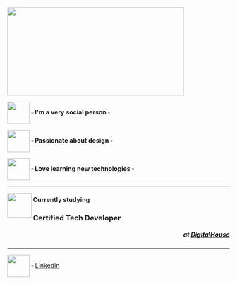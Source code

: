 <img src="https://github.com/Aye-Garcia/Aye_Garcia/blob/main/Hi%20there!%20i'm%20ayelen.png?raw=true" width="400" height="200" align="center">
<br>


<img src="https://cdn-icons-png.flaticon.com/512/2920/2920017.png" width="50" height="50" align="center"> <strong> ▫ I'm a very social person ▫</strong>
<br>

<img src="https://cdn-icons-png.flaticon.com/512/3749/3749872.png" width="50" height="50" align="center"> <strong> ▫ Passionate about design ▫</strong>

<img src="https://cdn-icons.flaticon.com/png/512/3321/premium/3321726.png?token=exp=1653058914~hmac=544e16a281de232f2aafd1741a65abcf" width="50" height="50" align="center"> <strong> ▫ Love learning new technologies ▫</strong>


---

<img src="https://github.com/Aye-Garcia/Aye_Garcia/blob/main/ctd.png?raw=true" width="55" align="left"> <h4 align="left">
  Currently studying</h4><h3>Certified Tech Developer</h3><h5 align="right">at [DigitalHouse](https://www.digitalhouse.com/)</h5>


---

<img src="https://cdn-icons-png.flaticon.com/512/174/174857.png" width="50" align="center"> ▫ [Linkedin](https://www.linkedin.com/in/ayelen-garc%C3%ADa-170500219/)

